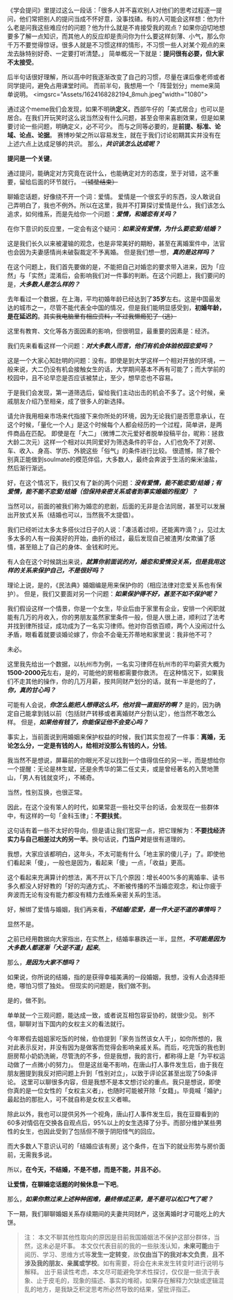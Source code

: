 《学会提问》里提过这么一段话：「很多人并不喜欢别人对他们的思考过程逐一提问，他们常把别人的提问当成不怀好意，没事找碴。有的人可能会这样想：他为什么老是问我这些难应付的问题？他为什么就是不肯接受我的观点？如果你迫切地想要多了解一点知识，而其他人的反应却是责问你为什么要这样刻薄、小气，那么你千万不要觉得惊讶。很多人就是不习惯这样的情形，不习惯一些人对某个观点的来龙去脉特别好奇、一定要打听清楚。」
简单概况一下就是：**提问很有必要，但大家不太接受**。

后半句话很好理解，所以高中时我逐渐改变了自己的习惯，尽量在课后像老师或者同学提问，避免占用课堂时间。
而前半句，我想用一个「阵营划分」meme来简单说明。
<imgsrc="Assets/1624168282194_8muh.jpeg"width="1080"></img>

通过这个meme我们会发现，如果不明确**定义**，西部牛仔的「美式居合」也可以是居合。在我们开玩笑时这么说当然没有什么问题，甚至会带来喜剧效果，但是如果要讨论一些问题，明确定义，必不可少。
而与之同等必要的，是**前提、标准、论域、论点、论据**。
赛博吵架之所以容易发生，就在于我们讨论初期其实并没有在上述六点上达成足够的共识。
那么，***共识该怎么达成呢？***

**提问是一个关键**。

通过提问，能确定对方究竟在说什么，也能确定对方的态度，至于对错，这不重要，留给后面的环节就行。
~~（铺垫结束）~~

聊婚恋话题，好像绕不开一个词：爱情。
爱情是一个很玄乎的东西，没人敢说自己弄明白了，我也不例外。所以在这里，我并不打算探讨爱情是什么，我们该怎么追求，如何维系，而是先给你一个问题：***爱情，和婚恋有关吗？***

在你下意识的反应里，一定会有这个疑问：***如果没有爱情，为什么要恋爱/结婚？***

这是我们长久以来被灌输的观念，也是非常美好的期盼，甚至在离婚案件中，法官也会因为夫妻感情尚未破裂裁定不予离婚。
但是我们想一想，***真的是这样吗？***

在这个问题上，我们首先要做的是，不能把自己对婚恋的要求带入进来，因为「应然」与「实然」混淆后，会影响我们对一件事的判断。在这个问题上，我们要问的是，***大多数人是怎么样的？***

去年看过一个数据，在上海，平均初婚年龄已经达到了**35岁**左右。这是中国最发达的城市之一，尽管不能代表全中国的情况，但是我们能明显感受到，**初婚年龄，是在延迟的**。~~其实我电脑里有相应资料，不过我懒瘾犯了（逃）~~

这里有教育、文化等各方面因素的影响，但很明显，最重要的因素是：经济。

我们先来看看这样一个问题：***对大多数人而言，他们有机会体验校园恋爱吗？***

这是一个大家心知肚明的问题：没有。即使是到大学这样一个相对开放的环境，一般来说，大二仍没有机会接触女生的话，大学期间基本不再有可能了；而大学前的校园中，且不论早恋是否应该被禁止，至少，想早恋也不容易。

于是我们会发现，第一道筛选后，留给我们主动出击的机会不多了。这个时候，亲戚朋友介绍乃至相亲，成了很多人的新选择。

请允许我用相亲市场来代指接下来你所处的环境，因为无论我们是否愿意承认，在这个时候，「量化一个人」是这个时候每个人都会经历的一个过程，简单讲，是两件商品在匹配。
即使是在「大二」（微博二次元爱好者脱单投稿平台，昵称：拯救大龄二次元）这样一个相对以共同爱好为筛选条件的平台，人们也免不了对房、车、收入、身高、学历、外貌这些「俗气」的条件进行比较。
很遗憾，除了极个别真正能做到soulmate的模范伴侣，大多数人，最终会奔波于生活的柴米油盐，然后渐行渐远。

好，在这个情况下，我们又有了新的两个问题：***没有爱情，能不能恋爱/结婚；有爱情，能不能不恋爱/结婚（但保持亲密关系或者到事实婚姻的程度）？***

当然可以，前面的被我们称为婚恋的悲剧，后面的无非是合法同居，甚至可以发展出开放式关系（结婚也可以，当然我不太提倡）。

我们已经听过太多太多搭伙过日子的人说：「凑活着过呗，还能离咋滴？」，见过太多太多的人有一段美好的开始，曲折的经过，最后发现自己被渣男/女欺骗了感情，甚至赔上了自己的身体、金钱和时光。

有人会在这个时候跳出来说，***就算你前面说的对，婚恋和爱情没关系，但是我用这样的关系来保护自己，不是很好吗？***

理论上说，是的，《民法典》婚姻编是用来保护你的（相应法律对恋爱关系也有保护）。
但是，我们又要面对另一个问题：***如果保护得不好，甚至不如不保护呢？***

我们假设这样一个情景，你是一个女生，毕业后由于家里有企业，安排一个闲职就能有几万的月收入，你的男朋友虽然家里条件一般，但是人很上进，顺利过了法考并找到律所挂证，成功成为了一名实习律师。他对你百依百顺，两个人没闹过什么矛盾，眼看着就要谈婚论嫁了，你会不会毫无芥蒂地和家里说：我非他不可？

未必。

这里我先给出一个数据，以杭州市为例，一名实习律师在杭州市的平均薪资大概为**1500-2000元**左右，是的，可能他的房租都需要你救济。
在这种情况下，如果我们不走其他的操作，你的几万月薪，按共同财产划分的话，就有一半是他的了，***你，真的甘心吗？***

可能有人会说，***你怎么能把人想得这么坏，他对我一直挺好的啊？***
是的，因为确定自己能拿到钱以前（包括财产转移或者离婚财产分割认定），他当然不敢怎么样。
但是，***如果他有钱了，你能保证他不会变心吗？***

事实上，当前面说到用婚姻来保护权益的时候，我们其实忽视了一件事：**离婚，无论怎么分，一定是有钱的人，给相对没那么有钱的人，分钱**。

我当然不是想说，屏幕前的你眼光不足以找到一个值得信任的另一半，而是想给你一个提醒：无论是林生斌，还是余秀华的第二任丈夫，或是曾经著名的入赘地萧山，「男人有钱就变坏」，不稀奇。

当然，性别互换，也很正常。

因此，在这个没有笨人的时代，如果常逛一些社交平台的话，会发现在一些群体中，有这样的一句「金科玉律」：**不要扶贫**。

这句话有着一些不太好的导向，但是请让我们宽容一点，把它理解为：**不要找经济实力与自己相差过大的另一半**。换句话说，**门当户对**是很有道理的。

我想，大家应该都明白，这年头，不太可能有什么「地主家的傻儿子」了。即使他们看起来「傻」，一般也是因为，看起来「傻」一点，「收益」更高。

这个看起来充满算计的想法，离不开以下几个原因：增长400%多的离婚率、读书多久都没人好好教的「好的沟通方式」、不断被传播的不当婚恋观念，和让你疲于奔波而无论有没有能力都没有精力去维系亲密关系的生活。

好，解绑了爱情与婚姻，我们再来看，***不结婚/恋爱，是一件大逆不道的事情吗？***

显然不是。

之前已经用数据向大家指出，在实然上，结婚率暴跌近一半，显然，***不可能是因为大多数人都逐渐「大逆不道」起来***。

那么，***是因为大家不想吗？***

如果说，你所说的结婚，指的是获得幸福美满的一段婚姻，我想，没有人会选择拒绝，哪怕习惯了独处。
但现实的问题是，我们做不到。

是的，做不到。

单单就一个三观问题，能达成一致，或者说互相包容妥协的，就很少见。
别不信，聊聊对当下国内的女权主义的看法就行。

今年寒假去姐姐家吃饭的时候，伯伯提到「家务当然该女人干」，如你所想的，我对此表示反对，并没有因为是做客而觉得会影响亲戚关系。而后，吃完饭的我也到厨房帮小奶奶洗碗，尽管洗的不多，但是我想，我的言行，都称得上是「为平权运动做了一点微小的努力」。
但是这丝毫不影响，在唐山打人事件发生后，由于我在朋友圈提到我反对把问题上升到「性别对立」，以致于评论区甚至出现了59条评论。
这里可以聊很多内容，但是我想不是本文想讨论的重点。我只是想说，即使你真的是一位女性的「女权主义者」，也随时可能被开除「女籍」。毕竟喊「婚驴」最起劲的那批人，可不就自称是女权主义者嘛。

除此以外，我也可以提供另外一个视角，唐山打人事件发生后，我在豆瓣看到的60多对情侣在交换各自观点后，95%以上的女生选择了分手。而部分维护某些男性的女生，也因此受到了包括但不限于阴阳怪气的回应。

而大多数人下意识认可的「结婚应该有房」这个条件，在当下的就业形势与房价面前，无需我多说。

所以，**在今天，不结婚，不是不想，而是不能，并且不必**。

**让爱情，在聊婚恋话题的时候休息一下吧**。

那么，***如果你熬过来上述种种困难，最终修成正果，是不是可以松口气了呢？***

下一期，我们聊聊婚姻关系存续期间的夫妻共同财产，这张离婚时才可能吃上的大饼。

> 注：
本文不聊其他性取向的原因是目前我国婚姻法不保护这部分群体，当然，这未必是坏事。
本文仅代表目前的我的一些肤浅认知，**未来可能**由于阅历、学习、思维方式等**发生一定转变**，故**仅由当下的我对本文负责**，**且不涉及我的朋友、亲属或学校**。如有需要，将会在未来发生转变时进行说明与解释。
出于易读性考虑，本文尽可能避免学术性探讨，仅仅是一些流于表象、止于皮毛的，现象的描述、事实的堆砌，如果存在解释力欠缺或逻辑混乱的地方，是我缺乏积淀思考所必然导致的结果，望批评指正。



